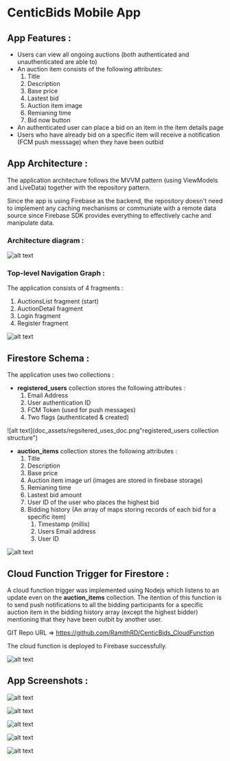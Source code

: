 # CenticBids Mobile App

## App Features :

- Users can view all ongoing auctions (both authenticated and unauthenticated are able to)
- An auction item consists of the following attributes:
   1. Title
   2. Description
   3. Base price
   4. Lastest bid
   5. Auction item image
   6. Remianing time
   7. Bid now button    
- An authenticated user can place a bid on an item in the item details page
- Users who have already bid on a specific item will receive a notification (FCM push messsage) when they have been outbid
  
  
## App Architecture :

The application architecture follows the MVVM pattern (using ViewModels and LiveData) together with the repository pattern.

Since the app is using Firebase as the backend, the repository doesn't need to implement any caching mechanisms or communiate with a remote data source since Firebase SDK provides everything to effectively cache and manipulate data.


### Architecture diagram :

![alt text](doc_assets/centic_bid_app_arch.png "CenticBids App architecture")


### Top-level Navigation Graph :

The application consists of 4 fragments :

1. AuctionsList fragment (start)
2. AuctionDetail fragment
3. Login fragment
4. Register fragment

![alt text](doc_assets/nav_graph.png "CenticBids Top-level Navigation Graph")



## Firestore Schema :

The application uses two collections :

- __registered_users__ collection stores the following attributes :
   1. Email Address
   2. User authentication ID
   3. FCM Token (used for push messages)
   4. Two flags (authenticated & created)

![alt text](doc_assets/regsitered_uses_doc.png"registered_users collection structure")


- __auction_items__ collection stores the following attributes :
   1. Title
   2. Description
   3. Base price
   4. Auction item image url (images are stored in firebase storage)
   5. Remianing time
   6. Lastest bid amount
   7. User ID of the user who places the highest bid
   8. Bidding history (An array of maps storing records of each bid for a specific item)
      1.  Timestamp (millis)
      2.  Users Email address
      3.  User ID

![alt text](doc_assets/auction_item.doc.png "registered_users collection structure")



## Cloud Function Trigger for Firestore :

A cloud function trigger was implemented using Nodejs which listens to an update even on the __auction_items__ collection. The itention of this function is to send push notifications to all the bidding participants for a specific auction item in the bidding history array (except the highest bidder) mentioning that they have been outbit by another user. 

GIT Repo URL => https://github.com/RamithRD/CenticBids_CloudFunction

The cloud function is deployed to Firebase successfully.

![alt text](doc_assets/cloud_function.png "Cloud Function Trigger for Firestore")


## App Screenshots :

![alt text](doc_assets/active_auctions_list.jpg "")

![alt text](doc_assets/bidding_screen.jpg "")

![alt text](doc_assets/sign_in_screen.jpg "")

![alt text](doc_assets/outbid_notification.jpg "")

![alt text](doc_assets/user_logged_in.jpg "")